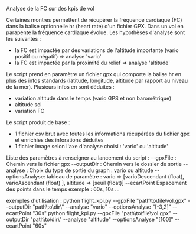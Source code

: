 Analyse de la FC sur des kpis de vol

Certaines montres permettent de récupérer la fréquence cardiaque (FC) dans la balise optionnelle hr (heart rate) d'un fichier GPX.
Dans un vol en parapente la fréquence cardiaque évolue. Les hypothèses d'analyse sont les suivantes :
- la FC est impactée par des variations de l'altitude importante (vario positif ou négatif) => analyse 'vario'
- la FC est impactée par la proximité du relief => analyse 'altitude'

Le script prend en paramètre un fichier gpx qui comporte la balise hr en plus des infos standards (latitude, longitude, altitude par rapport au niveau de la mer).
Plusieurs infos en sont déduites :
- variation altitude dans le temps (vario GPS et non barométrique)
- altitude sol
- variation FC

Le script produit de base :
- 1 fichier csv brut avec toutes les informations récupérées du fichier gpx et enrichies des inforations déduites
- 1 fichier image selon l'axe d'analyse choisi : 'vario' ou 'altitude'

Liste des paramètres à renseigner au lancement du script :
--gpxFile : Chemin vers le fichier gpx 
--outputDir : Chemin vers le dossier de sortie
--analyse : Choix du type de sortie du graph : vario ou altitude 
--optionsAnalyse: tableau de paramètre : vario => [varioDescendant (float), varioAscendant  (float) ], altitude => [seuil  (float)]
--ecartPoint Espacement des points dans le temps exemple : 60s, 10s ...

exemples d'utilisation  : 
python flight_kpi.py --gpxFile "path\\to\\file\\vol.gpx" --outputDir "path\\to\\dir\\" --analyse "vario" --optionsAnalyse "[-3,2]" --ecartPoint "30s"
python flight_kpi.py --gpxFile "path\\to\\file\\vol.gpx" --outputDir "path\\to\\dir\\" --analyse "altitude" --optionsAnalyse "[100]" --ecartPoint "60s"
